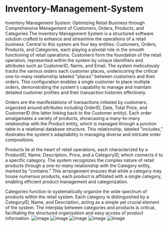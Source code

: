 # Inventory-Management-System
Inventory Management System: Optimizing Retail Business through Comprehensive Management of Customers, Orders, Products, and Categories
The Inventory Management System is a structured software solution crafted to enhance and streamline the operations of a retail business. Central to this system are four key entities: Customers, Orders, Products, and Categories, each playing a pivotal role in the smooth functioning of retail operations.
Customers form the foundation of the retail operation, represented within the system by unique identifiers and attributes such as CustomerID, Name, and Email. The system meticulously tracks the various orders each customer places, underscoring the critical one-to-many relationship labeled "places" between customers and their orders. This configuration enables a single customer to place multiple orders, demonstrating the system's capability to manage and maintain detailed customer profiles and their transaction histories effectively.

Orders are the manifestations of transactions initiated by customers, organized around attributes including OrderID, Date, Total Price, and CustomerID (the latter linking back to the Customer entity). Each order amalgamates a variety of products, showcasing a many-to-many relationship with the Product entity, which is managed through a junction table in a relational database structure. This relationship, labeled "includes," illustrates the system's adaptability in managing diverse and intricate order compositions.

Products lie at the heart of retail operations, each characterized by a ProductID, Name, Description, Price, and a CategoryID, which connects it to a specific category. The system recognizes the complex nature of retail products through a one-to-many relationship with the Category entity, marked by "contains." This arrangement ensures that while a category may house numerous products, each product is affiliated with a single category, enabling efficient product management and categorization.

Categories function to systematically organize the wide spectrum of products within the retail system. Each category is distinguished by a CategoryID, Name, and Description, acting as a simple yet crucial element of the system. The interplay between categories and products is critical, facilitating the structured organization and easy access of product information.
![image](https://github.com/Ahmadyahya254/Inventory-Management-System/assets/119107643/c5e11d45-318e-460a-842f-b35fb9102f6d)
![image](https://github.com/Ahmadyahya254/Inventory-Management-System/assets/119107643/06848e95-aa51-41f4-9f4e-c69b4690be70)
![image](https://github.com/Ahmadyahya254/Inventory-Management-System/assets/119107643/9b721ce7-1e20-472a-b350-2e57ae1525f4)
![image](https://github.com/Ahmadyahya254/Inventory-Management-System/assets/119107643/15346c67-f757-4c6a-bacf-c86c5da73a74)
![image](https://github.com/Ahmadyahya254/Inventory-Management-System/assets/119107643/e3873570-6362-4619-80a3-e636b2b99f91)


